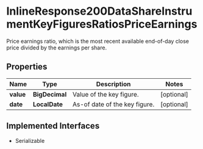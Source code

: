 

# InlineResponse200DataShareInstrumentKeyFiguresRatiosPriceEarnings

Price earnings ratio, which is the most recent available end-of-day close price divided by the earnings per share.

## Properties

Name | Type | Description | Notes
------------ | ------------- | ------------- | -------------
**value** | **BigDecimal** | Value of the key figure. |  [optional]
**date** | **LocalDate** | As-of date of the key figure. |  [optional]


## Implemented Interfaces

* Serializable



